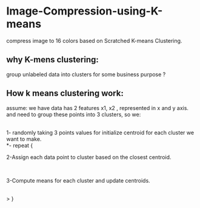 # Image-Compression-using-K-means
compress image to 16 colors based on Scratched K-means Clustering. 

## why K-mens clustering:
 group unlabeled data into clusters for some business purpose ? </br>

## How k means clustering work:

assume:
we have data has 2 features x1, x2 , represented in x and y axis. </br>
and need to group these points into 3 clusters, so we: </br></br>

1- randomly taking 3 points values for initialize centroid for each cluster we want to make.</br>
*- repeat { </br>
<p>              2-Assign each data point to cluster based on the closest centroid.</p></br>
<p>              3-Compute means for each cluster and update centroids.</p></br>>
          }</br>

            



